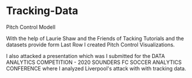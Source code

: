 # Tracking-Data

Pitch Control Modell

With the help of Laurie Shaw and the Friends of Tacking Tutorials and the datasets provide form Last Row I created Pitch Control Visualizations. 

I also attacked a presentation which was I submitted for the DATA ANALYTICS COMPETITION - 2020 SOUNDERS FC SOCCER ANALYTICS CONFERENCE where I analyzed Liverpool's attack with with tracking data.
